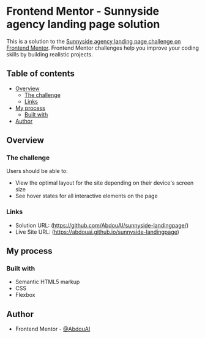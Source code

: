 # Frontend Mentor - Sunnyside agency landing page solution

This is a solution to the [Sunnyside agency landing page challenge on Frontend Mentor](https://www.frontendmentor.io/challenges/sunnyside-agency-landing-page-7yVs3B6ef). Frontend Mentor challenges help you improve your coding skills by building realistic projects.

## Table of contents

- [Overview](#overview)
  - [The challenge](#the-challenge)
  - [Links](#links)
- [My process](#my-process)
  - [Built with](#built-with)
- [Author](#author)


## Overview

### The challenge

Users should be able to:

- View the optimal layout for the site depending on their device's screen size
- See hover states for all interactive elements on the page

### Links

- Solution URL: (https://github.com/AbdouAI/sunnyside-landingpage/)
- Live Site URL: (https://abdouai.github.io/sunnyside-landingpage)

## My process

### Built with

- Semantic HTML5 markup
- CSS
- Flexbox


## Author

- Frontend Mentor - [@AbdouAI](https://www.frontendmentor.io/profile/AbdouAI)



